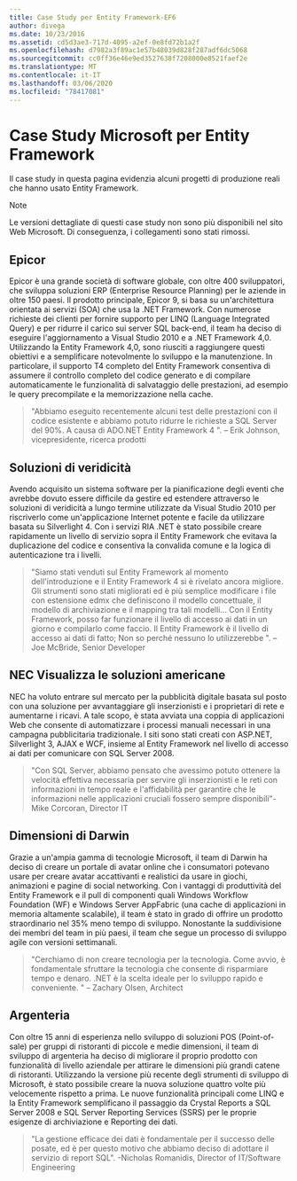 ```yaml
---
title: Case Study per Entity Framework-EF6
author: divega
ms.date: 10/23/2016
ms.assetid: cd5d3ae3-717d-4095-a2ef-0e8fd72b1a2f
ms.openlocfilehash: d7982a3f89ac1e57b48039d828f287adf6dc5068
ms.sourcegitcommit: cc0ff36e46e9ed3527638f7208000e8521faef2e
ms.translationtype: MT
ms.contentlocale: it-IT
ms.lasthandoff: 03/06/2020
ms.locfileid: "78417081"
---
```

# <a name="microsoft-case-studies-for-entity-framework"></a>Case Study Microsoft per Entity Framework
Il case study in questa pagina evidenzia alcuni progetti di produzione reali che hanno usato Entity Framework.
> [!NOTE]
> Le versioni dettagliate di questi case study non sono più disponibili nel sito Web Microsoft. Di conseguenza, i collegamenti sono stati rimossi.

## <a name="epicor"></a>Epicor
Epicor è una grande società di software globale, con oltre 400 sviluppatori, che sviluppa soluzioni ERP (Enterprise Resource Planning) per le aziende in oltre 150 paesi.
Il prodotto principale, Epicor 9, si basa su un'architettura orientata ai servizi (SOA) che usa la .NET Framework.
Con numerose richieste dei clienti per fornire supporto per LINQ (Language Integrated Query) e per ridurre il carico sui server SQL back-end, il team ha deciso di eseguire l'aggiornamento a Visual Studio 2010 e a .NET Framework 4,0.
Utilizzando la Entity Framework 4,0, sono riusciti a raggiungere questi obiettivi e a semplificare notevolmente lo sviluppo e la manutenzione.
In particolare, il supporto T4 completo del Entity Framework consentiva di assumere il controllo completo del codice generato e di compilare automaticamente le funzionalità di salvataggio delle prestazioni, ad esempio le query precompilate e la memorizzazione nella cache.

> "Abbiamo eseguito recentemente alcuni test delle prestazioni con il codice esistente e abbiamo potuto ridurre le richieste a SQL Server del 90%.
A causa di ADO.NET Entity Framework 4 ". – Erik Johnson, vicepresidente, ricerca prodotti  

## <a name="veracity-solutions"></a>Soluzioni di veridicità
Avendo acquisito un sistema software per la pianificazione degli eventi che avrebbe dovuto essere difficile da gestire ed estendere attraverso le soluzioni di veridicità a lungo termine utilizzate da Visual Studio 2010 per riscriverlo come un'applicazione Internet potente e facile da utilizzare basata su Silverlight 4.
Con i servizi RIA .NET è stato possibile creare rapidamente un livello di servizio sopra il Entity Framework che evitava la duplicazione del codice e consentiva la convalida comune e la logica di autenticazione tra i livelli.  

> "Siamo stati venduti sul Entity Framework al momento dell'introduzione e il Entity Framework 4 si è rivelato ancora migliore.
Gli strumenti sono stati migliorati ed è più semplice modificare i file con estensione edmx che definiscono il modello concettuale, il modello di archiviazione e il mapping tra tali modelli... Con il Entity Framework, posso far funzionare il livello di accesso ai dati in un giorno e compilarlo come faccio.
Il Entity Framework è il livello di accesso ai dati di fatto; Non so perché nessuno lo utilizzerebbe ". – Joe McBride, Senior Developer

## <a name="nec-display-solutions-of-america"></a>NEC Visualizza le soluzioni americane
NEC ha voluto entrare sul mercato per la pubblicità digitale basata sul posto con una soluzione per avvantaggiare gli inserzionisti e i proprietari di rete e aumentarne i ricavi.
A tale scopo, è stata avviata una coppia di applicazioni Web che consente di automatizzare i processi manuali necessari in una campagna pubblicitaria tradizionale.
I siti sono stati creati con ASP.NET, Silverlight 3, AJAX e WCF, insieme al Entity Framework nel livello di accesso ai dati per comunicare con SQL Server 2008.

> "Con SQL Server, abbiamo pensato che avessimo potuto ottenere la velocità effettiva necessaria per servire gli inserzionisti e le reti con informazioni in tempo reale e l'affidabilità per garantire che le informazioni nelle applicazioni cruciali fossero sempre disponibili"-Mike Corcoran, Director IT

## <a name="darwin-dimensions"></a>Dimensioni di Darwin
Grazie a un'ampia gamma di tecnologie Microsoft, il team di Darwin ha deciso di creare un portale di avatar online che i consumatori potevano usare per creare avatar accattivanti e realistici da usare in giochi, animazioni e pagine di social networking.
Con i vantaggi di produttività del Entity Framework e il pull di componenti quali Windows Workflow Foundation (WF) e Windows Server AppFabric (una cache di applicazioni in memoria altamente scalabile), il team è stato in grado di offrire un prodotto straordinario nel 35% meno tempo di sviluppo.
Nonostante la suddivisione dei membri del team in più paesi, il team che segue un processo di sviluppo agile con versioni settimanali.

 > "Cerchiamo di non creare tecnologia per la tecnologia. Come avvio, è fondamentale sfruttare la tecnologia che consente di risparmiare tempo e denaro.
 .NET è la scelta ideale per lo sviluppo rapido e conveniente. " – Zachary Olsen, Architect  

## <a name="silverware"></a>Argenteria
Con oltre 15 anni di esperienza nello sviluppo di soluzioni POS (Point-of-sale) per gruppi di ristoranti di piccole e medie dimensioni, il team di sviluppo di argenteria ha deciso di migliorare il proprio prodotto con funzionalità di livello aziendale per attirare le dimensioni più grandi catene di ristoranti.
Utilizzando la versione più recente degli strumenti di sviluppo di Microsoft, è stato possibile creare la nuova soluzione quattro volte più velocemente rispetto a prima.
Le nuove funzionalità principali come LINQ e la Entity Framework semplificano il passaggio da Crystal Reports a SQL Server 2008 e SQL Server Reporting Services (SSRS) per le proprie esigenze di archiviazione e Reporting dei dati.

> "La gestione efficace dei dati è fondamentale per il successo delle posate, ed è per questo motivo che abbiamo deciso di adottare il servizio di report SQL". -Nicholas Romanidis, Director of IT/Software Engineering
